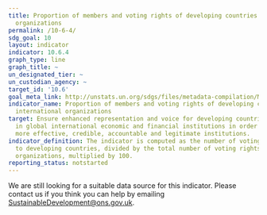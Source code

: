 ```yaml
---
title: Proportion of members and voting rights of developing countries in international
  organizations
permalink: /10-6-4/
sdg_goal: 10
layout: indicator
indicator: 10.6.4
graph_type: line
graph_title: ~
un_designated_tier: ~
un_custodian_agency: ~
target_id: '10.6'
goal_meta_link: http://unstats.un.org/sdgs/files/metadata-compilation/Metadata-Goal-10.pdf
indicator_name: Proportion of members and voting rights of developing countries in
  international organizations
target: Ensure enhanced representation and voice for developing countries in decision-making
  in global international economic and financial institutions in order to deliver
  more effective, credible, accountable and legitimate institutions.
indicator_definition: The indicator is computed as the number of voting rights allocated
  to developing countries, divided by the total number of voting rights in international
  organizations, multiplied by 100.
reporting_status: notstarted
---
```


We are still looking for a suitable data source for this indicator. Please contact us if you think you can help by emailing <a href="mailto:SustainableDevelopment@ons.gov.uk">SustainableDevelopment@ons.gov.uk</a>.


